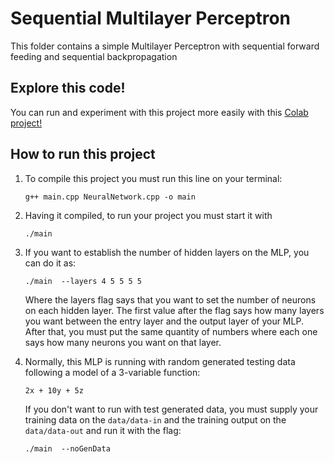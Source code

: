 # Sequential Multilayer Perceptron

This folder contains a simple Multilayer Perceptron with sequential forward feeding and sequential backpropagation

## Explore this code!

You can run and experiment with this project more easily with this [Colab project!](https://colab.research.google.com/drive/1eQrv5FIrR-qY_J-JZuVO6YLF5A-_5IRP?usp=sharing)

## How to run this project

1. To compile this project you must run this line on your terminal:

       g++ main.cpp NeuralNetwork.cpp -o main

2. Having it compiled, to run your project you must start it with

       ./main
  
3. If you want to establish the number of hidden layers on the MLP, you can do it as:

       ./main  --layers 4 5 5 5 5
  
    Where the layers flag says that you want to set the number of neurons on each hidden layer.
    The first value after the flag says how many layers you want between the entry layer and the output layer of your MLP. After that, you must put the same quantity of numbers where each one says how many neurons you want on that layer.

4. Normally, this MLP is running with random generated testing data following a model of a 3-variable function:
   
       2x + 10y + 5z
   
    If you don't want to run with test generated data, you must supply your training data on the `data/data-in` and the training output on the `data/data-out` and run it with the flag:

       ./main  --noGenData

